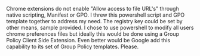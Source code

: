 Chrome extensions do not enable "Allow access to file URL's" through native scripting, Manifest or GPO.
I threw this powershell script and GPO template together to address my need.
The registry key could be set by other means, sample provided.
I chose to use powershell to modify all users chrome preferences files but ideally this would be done
using a Group Policy Client Side Extension. Even better would be Google add this capability to its set
of Group Policy templates. Please.